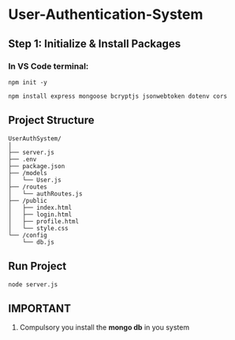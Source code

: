 # User-Authentication-System

## Step 1: Initialize & Install Packages

### In VS Code terminal:
```
npm init -y

npm install express mongoose bcryptjs jsonwebtoken dotenv cors
```

## Project Structure

```
UserAuthSystem/
│
├── server.js
├── .env
├── package.json
├── /models
│   └── User.js
├── /routes
│   └── authRoutes.js
├── /public
│   ├── index.html
│   ├── login.html
│   ├── profile.html
│   └── style.css
└── /config
    └── db.js
```
## Run Project
```
node server.js
```

## IMPORTANT

1. Compulsory you install the **mongo db** in you system

